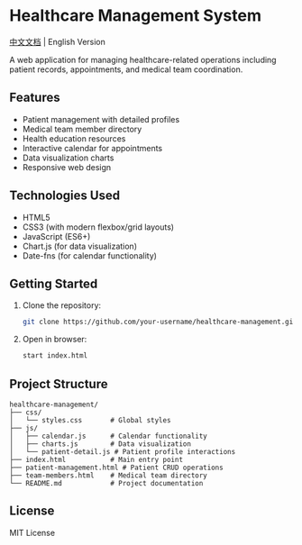 # Healthcare Management System

[中文文档](README.zh-CN.md) | English Version

A web application for managing healthcare-related operations including patient records, appointments, and medical team coordination.

## Features
- Patient management with detailed profiles
- Medical team member directory
- Health education resources
- Interactive calendar for appointments
- Data visualization charts
- Responsive web design

## Technologies Used
- HTML5
- CSS3 (with modern flexbox/grid layouts)
- JavaScript (ES6+)
- Chart.js (for data visualization)
- Date-fns (for calendar functionality)

## Getting Started

1. Clone the repository:
   ```bash
   git clone https://github.com/your-username/healthcare-management.git
   ```

2. Open in browser:
   ```bash
   start index.html
   ```

## Project Structure
```
healthcare-management/
├── css/
│   └── styles.css       # Global styles
├── js/
│   ├── calendar.js      # Calendar functionality
│   ├── charts.js        # Data visualization
│   └── patient-detail.js # Patient profile interactions
├── index.html           # Main entry point
├── patient-management.html # Patient CRUD operations
├── team-members.html    # Medical team directory
└── README.md            # Project documentation
```

## License
MIT License
